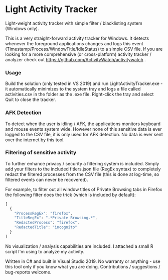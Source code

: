 # Light Activity Tracker

Light-weight activity tracker with simple filter / blacklisting system (Windows only).

This is a very straight-forward activity tracker for Windows. It detects whenever the foreground applications changes and logs this event (Timestamp/Process/WindowTitle/IdleStatus) to a simple CSV file. If you are looking for a more comprehensive (or cross-platform) activity tracker / analyzer check out https://github.com/ActivityWatch/activitywatch .

### Usage
Build the solution (only tested in VS 2019) and run LightActivityTracker.exe - it automatically minimizes to the system tray and logs a file called activities.csv in the folder as the .exe file. Right-click the tray and select Quit to close the tracker.

### AFK Detection
To detect when the user is idling / AFK, the applications monitors keyboard and mouse events system wide. However none of this sensitive data is ever logged to the CSV file, it is only used for AFK detection. No data is ever sent over the internet by this tool.

### Filtering of sensitive activity
To further enhance privacy / security a filtering system is included. Simply add your filters to the included fitlers.json file (RegEx syntax) to completely redact the filtered processes from the CSV file (this is done at log-time, so filtered events can never be recovered).

For example, to filter out all window titles of Private Browsing tabs in Firefox the following filter does the trick (which is included by default):

```javascript
[
  {
    "ProcessRegEx": "firefox",
    "TitleRegEx": ".*Private Browsing.*",
    "RedactedProcess": "firefox",
    "RedactedTitle": "incognito"
  }
]
```

No visualization / analysis capabilities are included. I attached a small R script I'm using to analyze my activity.


Written in C# and built in Visual Studio 2019. No warranty or anything - use this tool only if you know what you are doing. Contributions / suggestions / bug-reports welcome.